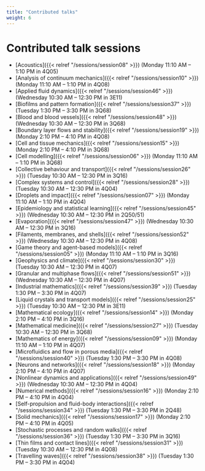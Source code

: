 ```yaml
---
title: "Contributed talks"
weight: 6
---
```


# Contributed talk sessions


- [Acoustics]({{< relref "/sessions/session08" >}}) (Monday 11:10 AM – 1:10 PM in 4Q05)
- [Analysis of continuum mechanics]({{< relref "/sessions/session10" >}}) (Monday 11:10 AM – 1:10 PM in 4Q08)
- [Applied fluid dynamics]({{< relref "/sessions/session46" >}}) (Wednesday 10:30 AM – 12:30 PM in 3E11)
- [Biofilms and pattern formation]({{< relref "/sessions/session37" >}}) (Tuesday 1:30 PM – 3:30 PM in 3Q68)
- [Blood and blood vessels]({{< relref "/sessions/session48" >}}) (Wednesday 10:30 AM – 12:30 PM in 3Q68)
- [Boundary layer flows and stability]({{< relref "/sessions/session19" >}}) (Monday 2:10 PM – 4:10 PM in 4Q08)
- [Cell and tissue mechanics]({{< relref "/sessions/session15" >}}) (Monday 2:10 PM – 4:10 PM in 3Q68)
- [Cell modelling]({{< relref "/sessions/session06" >}}) (Monday 11:10 AM – 1:10 PM in 3Q68)
- [Collective behaviour and transport]({{< relref "/sessions/session26" >}}) (Tuesday 10:30 AM – 12:30 PM in 3Q16)
- [Complex systems and control]({{< relref "/sessions/session28" >}}) (Tuesday 10:30 AM – 12:30 PM in 4Q04)
- [Droplets and impact]({{< relref "/sessions/session07" >}}) (Monday 11:10 AM – 1:10 PM in 4Q04)
- [Epidemiology and statistical learning]({{< relref "/sessions/session45" >}}) (Wednesday 10:30 AM – 12:30 PM in 2Q50/51)
- [Evaporation]({{< relref "/sessions/session47" >}}) (Wednesday 10:30 AM – 12:30 PM in 3Q16)
- [Filaments, membranes, and shells]({{< relref "/sessions/session52" >}}) (Wednesday 10:30 AM – 12:30 PM in 4Q08)
- [Game theory and agent-based models]({{< relref "/sessions/session05" >}}) (Monday 11:10 AM – 1:10 PM in 3Q16)
- [Geophysics and climate]({{< relref "/sessions/session30" >}}) (Tuesday 10:30 AM – 12:30 PM in 4Q07)
- [Granular and multiphase flows]({{< relref "/sessions/session51" >}}) (Wednesday 10:30 AM – 12:30 PM in 4Q07)
- [Industrial mathematics]({{< relref "/sessions/session39" >}}) (Tuesday 1:30 PM – 3:30 PM in 4Q07)
- [Liquid crystals and transport models]({{< relref "/sessions/session25" >}}) (Tuesday 10:30 AM – 12:30 PM in 3E11)
- [Mathematical ecology]({{< relref "/sessions/session14" >}}) (Monday 2:10 PM – 4:10 PM in 3Q16)
- [Mathematical medicine]({{< relref "/sessions/session27" >}}) (Tuesday 10:30 AM – 12:30 PM in 3Q68)
- [Mathematics of energy]({{< relref "/sessions/session09" >}}) (Monday 11:10 AM – 1:10 PM in 4Q07)
- [Microfluidics and flow in porous media]({{< relref "/sessions/session40" >}}) (Tuesday 1:30 PM – 3:30 PM in 4Q08)
- [Neurons and networks]({{< relref "/sessions/session18" >}}) (Monday 2:10 PM – 4:10 PM in 4Q07)
- [Nonlinear dynamics and applications]({{< relref "/sessions/session49" >}}) (Wednesday 10:30 AM – 12:30 PM in 4Q04)
- [Numerical methods]({{< relref "/sessions/session16" >}}) (Monday 2:10 PM – 4:10 PM in 4Q04)
- [Self-propulsion and fluid-body interactions]({{< relref "/sessions/session34" >}}) (Tuesday 1:30 PM – 3:30 PM in 2Q48)
- [Solid mechanics]({{< relref "/sessions/session17" >}}) (Monday 2:10 PM – 4:10 PM in 4Q05)
- [Stochastic processes and random walks]({{< relref "/sessions/session36" >}}) (Tuesday 1:30 PM – 3:30 PM in 3Q16)
- [Thin films and contact lines]({{< relref "/sessions/session31" >}}) (Tuesday 10:30 AM – 12:30 PM in 4Q08)
- [Travelling waves]({{< relref "/sessions/session38" >}}) (Tuesday 1:30 PM – 3:30 PM in 4Q04)
